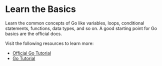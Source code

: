 # Learn the Basics

Learn the common concepts of Go like variables, loops, conditional statements, functions, data types, and so on. A good starting point for Go basics are the official docs.

Visit the following resources to learn more:

- [Official Go Tutorial](https://go.dev/doc/tutorial/)
- [Go Tutorial](https://www.w3schools.com/go/index.php)
